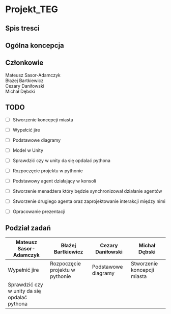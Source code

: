 # Projekt_TEG

## Spis tresci


## Ogólna koncepcja

## Członkowie

Mateusz Sasor-Adamczyk <br/>
Błażej Bartkiewicz <br/>
Cezary Daniłowski <br/>
Michał Dębski <br/>

## TODO
- [ ] Stworzenie koncepcji miasta
- [ ] Wypełcić jire
- [ ] Podstawowe diagramy
- [ ] Model w Unity
- [ ] Sprawdzić czy w unity da się opdalać pythona
- [ ] Rozpoczęcie projektu w pythonie
- [ ] Podstawowy agent działający w konsoli
- [ ] Stworzenie menadżera który będzie synchronizował działanie agentów
- [ ] Stworzenie drugiego agenta oraz zaprojektowanie interakcji między nimi
- [ ] Opracowanie prezentacji


## Podział zadań
| Mateusz Sasor-Adamczyk | Błażej Bartkiewicz | Cezary Daniłowski | Michał Dębski |
| -- | -- | -- | -- |
| Wypełnić jire | Rozpoczęcie projektu w pythonie | Podstawowe diagramy | Stworzenie koncepcji miasta |
| Sprawdzić czy w unity da się opdalać pythona | | |
